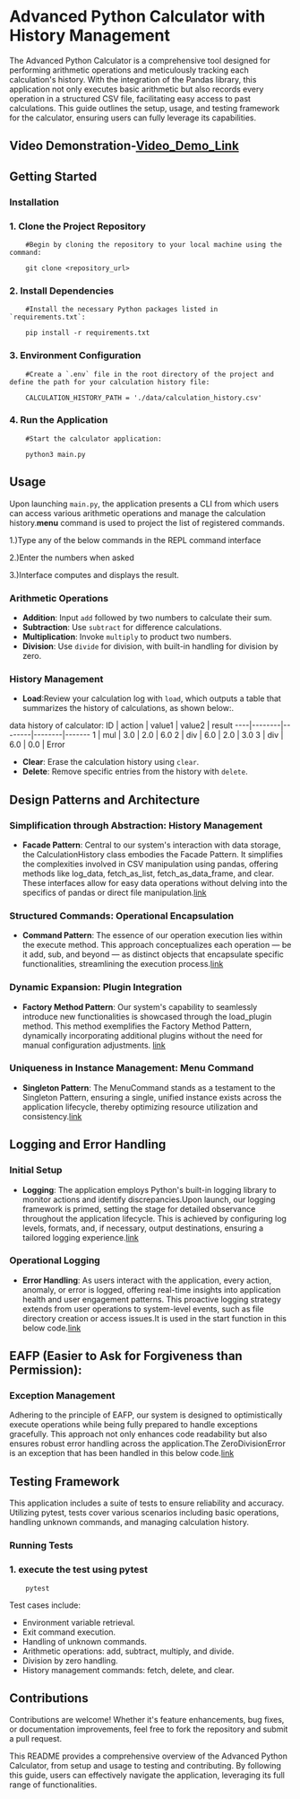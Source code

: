 # Advanced Python Calculator with History Management

The Advanced Python Calculator is a comprehensive tool designed for performing arithmetic operations and meticulously tracking each calculation's history. With the integration of the Pandas library, this application not only executes basic arithmetic but also records every operation in a structured CSV file, facilitating easy access to past calculations. This guide outlines the setup, usage, and testing framework for the calculator, ensuring users can fully leverage its capabilities.

## Video Demonstration-[Video_Demo_Link](https://drive.google.com/file/d/1sVer4hfU-MwybarfSFZcN6uXbSaYCyTT/view?usp=drive_link)

## Getting Started

### Installation

### 1. **Clone the Project Repository**
        #Begin by cloning the repository to your local machine using the command:

        git clone <repository_url>

### 2. **Install Dependencies**
        #Install the necessary Python packages listed in `requirements.txt`:

        pip install -r requirements.txt


### 3. **Environment Configuration**
        #Create a `.env` file in the root directory of the project and define the path for your calculation history file:

        CALCULATION_HISTORY_PATH = './data/calculation_history.csv'

### 4. **Run the Application**
        #Start the calculator application:

        python3 main.py

## Usage

Upon launching `main.py`, the application presents a CLI from which users can access various arithmetic operations and manage the calculation history.**menu** command is used to project the list of registered commands.

1.)Type any of the below commands in the REPL command interface

2.)Enter the numbers when asked 

3.)Interface computes and displays the result.

### Arithmetic Operations

- **Addition**: Input `add` followed by two numbers to calculate their sum.
- **Subtraction**: Use `subtract` for difference calculations.
- **Multiplication**: Invoke `multiply` to product two numbers.
- **Division**: Use `divide` for division, with built-in handling for division by zero.

### History Management

- **Load**:Review your calculation log with `load`, which outputs a table that summarizes the history of calculations, as shown below:.

data history of calculator:
ID  | action | value1 | value2 | result
----|--------|--------|--------|-------
1   | mul    | 3.0    | 2.0    | 6.0
2   | div    | 6.0    | 2.0    | 3.0
3   | div    | 6.0    | 0.0    | Error

- **Clear**: Erase the calculation history using `clear`.
- **Delete**: Remove specific entries from the history with `delete`.

## Design Patterns and Architecture

### Simplification through Abstraction: History Management
- **Facade Pattern**: Central to our system's interaction with data storage, the CalculationHistory class embodies the Facade Pattern. It simplifies the complexities involved in CSV manipulation using pandas, offering methods like log_data, fetch_as_list, fetch_as_data_frame, and clear. These interfaces allow for easy data operations without delving into the specifics of pandas or direct file manipulation.[link](https://github.com/srivatsan1303/Midterm_Calculator/blob/main/app/history/__init__.py)

### Structured Commands: Operational Encapsulation
- **Command Pattern**: The essence of our operation execution lies within the execute method. This approach conceptualizes each operation — be it add, sub, and beyond — as distinct objects that encapsulate specific functionalities, streamlining the execution process.[link](https://github.com/srivatsan1303/Midterm_Calculator/blob/main/app/plugins/add/__init__.py)

### Dynamic Expansion: Plugin Integration
- **Factory Method Pattern**:  Our system's capability to seamlessly introduce new functionalities is showcased through the load_plugin method. This method exemplifies the Factory Method Pattern, dynamically incorporating additional plugins without the need for manual configuration adjustments.
[link](https://github.com/srivatsan1303/Midterm_Calculator/blob/main/app/__init__.py)

### Uniqueness in Instance Management: Menu Command
- **Singleton Pattern**: The MenuCommand stands as a testament to the Singleton Pattern, ensuring a single, unified instance exists across the application lifecycle, thereby optimizing resource utilization and consistency.[link](https://github.com/srivatsan1303/Midterm_Calculator/blob/main/app/__init__.py)

## Logging and Error Handling

### Initial Setup
- **Logging**: The application employs Python's built-in logging library to monitor actions and identify discrepancies.Upon launch, our logging framework is primed, setting the stage for detailed observance throughout the application lifecycle. This is achieved by configuring log levels, formats, and, if necessary, output destinations, ensuring a tailored logging experience.[link](https://github.com/srivatsan1303/Midterm_Calculator/blob/main/logging.conf)

### Operational Logging
- **Error Handling**: As users interact with the application, every action, anomaly, or error is logged, offering real-time insights into application health and user engagement patterns. This proactive logging strategy extends from user operations to system-level events, such as file directory creation or access issues.It is used in the start function in this below code.[link](https://github.com/srivatsan1303/Midterm_Calculator/blob/main/app/__init__.py)

## EAFP (Easier to Ask for Forgiveness than Permission):

### Exception Management
Adhering to the principle of EAFP, our system is designed to optimistically execute operations while being fully prepared to handle exceptions gracefully. This approach not only enhances code readability but also ensures robust error handling across the application.The ZeroDivisionError is an exception that has been handled in this below code.[link](https://github.com/srivatsan1303/Midterm_Calculator/blob/main/app/plugins/divide/__init__.py)

## Testing Framework

This application includes a suite of tests to ensure reliability and accuracy. Utilizing pytest, tests cover various scenarios including basic operations, handling unknown commands, and managing calculation history.

### Running Tests

### 1. **execute the test using pytest**

        pytest 

Test cases include:
- Environment variable retrieval.
- Exit command execution.
- Handling of unknown commands.
- Arithmetic operations: add, subtract, multiply, and divide.
- Division by zero handling.
- History management commands: fetch, delete, and clear.

## Contributions

Contributions are welcome! Whether it's feature enhancements, bug fixes, or documentation improvements, feel free to fork the repository and submit a pull request.


This README provides a comprehensive overview of the Advanced Python Calculator, from setup and usage to testing and contributing. By following this guide, users can effectively navigate the application, leveraging its full range of functionalities.

